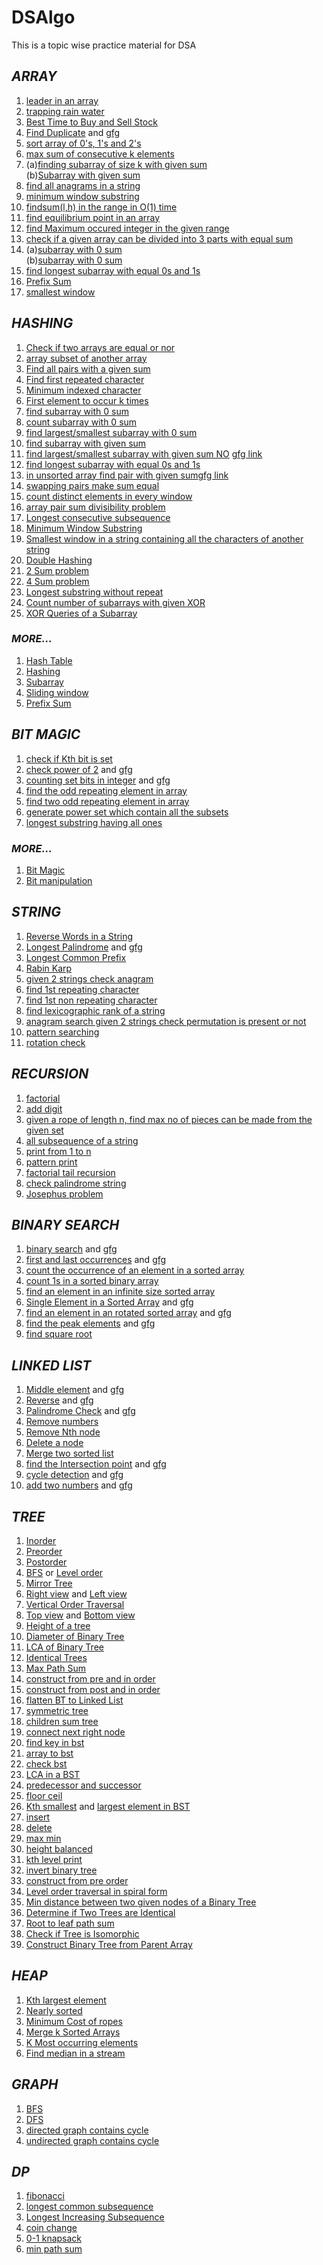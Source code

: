 # DSAlgo
This is a topic wise practice material for DSA

## *ARRAY*

1. [leader in an array](https://practice.geeksforgeeks.org/problems/leaders-in-an-array/0)
2. [trapping rain water](https://leetcode.com/problems/trapping-rain-water)
3. [Best Time to Buy and Sell Stock](https://leetcode.com/problems/best-time-to-buy-and-sell-stock)
4. [Find Duplicate](https://leetcode.com/problems/find-the-duplicate-number/) and [gfg](https://practice.geeksforgeeks.org/problems/find-duplicates-in-an-array/1)
4. [sort array of 0's, 1's and 2's](https://leetcode.com/problems/sort-colors/)
6. [max sum of consecutive k elements](https://practice.geeksforgeeks.org/problems/max-sum-subarray-of-size-k/0)
7. (a)[finding subarray of size k with given sum](https://www.geeksforgeeks.org/subarray-of-size-k-with-given-sum/) <br>
   (b)[Subarray with given sum](https://practice.geeksforgeeks.org/problems/subarray-range-with-given-sum/0)
8. [find all anagrams in a string](https://leetcode.com/problems/find-all-anagrams-in-a-string/)
9. [minimum window substring](https://leetcode.com/problems/minimum-window-substring/)
10. [findsum(l,h) in the range in O(1) time](https://leetcode.com/problems/range-sum-query-immutable/)
11. [find equilibrium point in an array](https://practice.geeksforgeeks.org/problems/equilibrium-point/0)
12. [find Maximum occured integer in the given range](https://practice.geeksforgeeks.org/problems/maximum-occured-integer/0)
13. [check if a given array can be divided into 3 parts with equal sum](https://leetcode.com/problems/partition-array-into-three-parts-with-equal-sum)
14. (a)[subarray with 0 sum](https://practice.geeksforgeeks.org/problems/subarray-with-0-sum/0) <br>
    (b)[subarray with 0 sum](https://practice.geeksforgeeks.org/problems/zero-sum-subarrays/0/)
15. [find longest subarray with equal 0s and 1s](https://practice.geeksforgeeks.org/problems/largest-subarray-of-0s-and-1s/1)
16. [Prefix Sum](https://practice.geeksforgeeks.org/problems/form-largest-number-from-digits/0/)
17. [smallest window](https://practice.geeksforgeeks.org/problems/smallest-window-in-a-string-containing-all-the-characters-of-another-string/0) 

## *HASHING*

1. [Check if two arrays are equal or nor](https://practice.geeksforgeeks.org/problems/check-if-two-arrays-are-equal-or-not/0)
8. [array subset of another array](https://practice.geeksforgeeks.org/problems/array-subset-of-another-array/0)
8. [Find all pairs with a given sum](https://practice.geeksforgeeks.org/problems/find-all-pairs-whose-sum-is-x/0)
8. [Find first repeated character](https://practice.geeksforgeeks.org/problems/find-first-repeated-character/0)
8. [Minimum indexed character](https://practice.geeksforgeeks.org/problems/minimum-indexed-character/0)
8. [First element to occur k times](https://practice.geeksforgeeks.org/problems/first-element-to-occur-k-times/0)
1. [find subarray with 0 sum](https://practice.geeksforgeeks.org/problems/subarray-with-0-sum/0) 
2. [count subarray with 0 sum](https://practice.geeksforgeeks.org/problems/zero-sum-subarrays/0/)
2. [find largest/smallest subarray with 0 sum](https://practice.geeksforgeeks.org/problems/largest-subarray-with-0-sum/1)
3. [find subarray with given sum](https://practice.geeksforgeeks.org/problems/subarray-range-with-given-sum/0)
4. [find largest/smallest subarray with given sum NO](https://practice.geeksforgeeks.org/problems/longest-sub-array-with-sum-k/0) [gfg link](https://www.geeksforgeeks.org/longest-subarray-sum-elements-atmost-k/)
5. [find longest subarray with equal 0s and 1s](https://practice.geeksforgeeks.org/problems/largest-subarray-of-0s-and-1s/1)
6. [in unsorted array find pair with given sum](https://leetcode.com/problems/two-sum/)[gfg link](https://practice.geeksforgeeks.org/problems/count-pairs-with-given-sum/0)
7. [swapping pairs make sum equal](https://practice.geeksforgeeks.org/problems/swapping-pairs-make-sum-equal/0)
8. [count distinct elements in every window](https://practice.geeksforgeeks.org/problems/count-distinct-elements-in-every-window/1)
8. [array pair sum divisibility problem](https://practice.geeksforgeeks.org/problems/array-pair-sum-divisibility-problem/0)
8. [Longest consecutive subsequence](https://leetcode.com/problems/longest-consecutive-sequence/)
8. [Minimum Window Substring](https://leetcode.com/problems/minimum-window-substring/)
8. [Smallest window in a string containing all the characters of another string ](https://practice.geeksforgeeks.org/problems/smallest-window-in-a-string-containing-all-the-characters-of-another-string/0)
8. [Double Hashing](https://www.geeksforgeeks.org/double-hashing/)
8. [2 Sum problem](https://leetcode.com/problems/two-sum/)
8. [4 Sum problem](https://leetcode.com/problems/4sum/)
8. [Longest substring without repeat](https://leetcode.com/problems/longest-substring-without-repeating-characters/)
8. [Count number of subarrays with given XOR](https://www.geeksforgeeks.org/count-number-subarrays-given-xor/)
8. [XOR Queries of a Subarray](https://leetcode.com/problems/xor-queries-of-a-subarray/)


### *MORE...*
1. [Hash Table](https://leetcode.com/problemset/all/?topicSlugs=hash-table%2Carray)
2. [Hashing](https://practice.geeksforgeeks.org/explore/?category%5B%5D=Hash&difficulty%5B%5D=0&page=1)
3. [Subarray](https://leetcode.com/problemset/all/?topicSlugs=array&search=subarray)
4. [Sliding window](https://leetcode.com/problemset/all/?topicSlugs=array%2Csliding-window)
5. [Prefix Sum](https://practice.geeksforgeeks.org/explore/?category%5B%5D=prefix-sum&page=1)


## *BIT MAGIC*

1. [check if Kth bit is set](https://practice.geeksforgeeks.org/problems/check-whether-k-th-bit-is-set-or-not/0)
2. [check power of 2](https://leetcode.com/problems/power-of-two/) and [gfg](https://practice.geeksforgeeks.org/problems/power-of-2-1587115620/1)
3. [counting set bits in integer](https://leetcode.com/problems/number-of-1-bits/) and [gfg](https://practice.geeksforgeeks.org/problems/set-bits/0)
4. [find the odd repeating element in array](https://leetcode.com/problems/single-number/)
5. [find two odd repeating element in array](https://www.geeksforgeeks.org/find-two-missing-numbers-set-2-xor-based-solution/)
6. [generate power set which contain all the subsets](https://practice.geeksforgeeks.org/problems/power-set/0)
7. [longest substring having all ones]()

### *MORE...*
1. [Bit Magic](https://practice.geeksforgeeks.org/explore/?category%5B%5D=Bit%20Magic&difficulty%5B%5D=1&page=1)
2. [Bit manipulation](https://leetcode.com/problemset/all/?topicSlugs=bit-manipulation)

## *STRING*

1. [Reverse Words in a String](https://leetcode.com/problems/reverse-words-in-a-string/)
2. [Longest Palindrome](https://leetcode.com/problems/longest-palindromic-substring/) and [gfg](https://practice.geeksforgeeks.org/problems/longest-palindrome-in-a-string/0)
3. [Longest Common Prefix](https://leetcode.com/problems/longest-common-prefix/)
4. [Rabin Karp](https://www.geeksforgeeks.org/rabin-karp-algorithm-for-pattern-searching/)
1. [given 2 strings check anagram](https://practice.geeksforgeeks.org/problems/anagram/0)
2. [find 1st repeating character](https://practice.geeksforgeeks.org/problems/find-first-repeated-character/0)
3. [find 1st non repeating character](https://practice.geeksforgeeks.org/problems/non-repeating-character/0)
4. [find lexicographic rank of a string](https://practice.geeksforgeeks.org/problems/rank-the-permutations/0)
5. [anagram search given 2 strings check permutation is present or not](https://practice.geeksforgeeks.org/problems/count-occurences-of-anagrams/0)
6. [pattern searching](https://leetcode.com/problems/longest-happy-prefix/)
7. [rotation check](https://leetcode.com/problems/rotate-string/)

## *RECURSION*

1. [factorial](https://www.geeksforgeeks.org/program-for-factorial-of-a-number/)
1. [add digit](https://leetcode.com/problems/add-digits/)
2. [given a rope of length n, find max no of pieces can be made from the given set]()
3. [all subsequence of  a string]()
4. [print from 1 to n](https://practice.geeksforgeeks.org/problems/print-1-to-n-without-using-loops/0)
5. [pattern print](https://practice.geeksforgeeks.org/problems/print-pattern/0)
6. [factorial tail recursion](https://www.geeksforgeeks.org/program-for-factorial-of-a-number/)
7. [check palindrome string](https://practice.geeksforgeeks.org/problems/palindrome-string/0)
8. [Josephus problem](https://practice.geeksforgeeks.org/problems/game-of-death-in-a-circle/0) 

## *BINARY SEARCH*

1. [binary search](https://leetcode.com/problems/binary-search/) and [gfg](https://practice.geeksforgeeks.org/problems/who-will-win-1587115621/1)
1. [first and last occurrences](https://leetcode.com/problems/find-first-and-last-position-of-element-in-sorted-array) and [gfg](https://practice.geeksforgeeks.org/problems/first-and-last-occurrences-of-x/0)
2. [count the occurrence of an element in a sorted array](https://practice.geeksforgeeks.org/problems/number-of-occurrence/0)
3. [count 1s in a sorted binary array](https://www.geeksforgeeks.org/count-1s-sorted-binary-array/)
4. [find an element in an infinite size sorted array](https://www.geeksforgeeks.org/find-position-element-sorted-array-infinite-numbers/)
5. [Single Element in a Sorted Array](https://leetcode.com/problems/single-element-in-a-sorted-array/) and [gfg](https://practice.geeksforgeeks.org/problems/find-the-element-that-appears-once-in-sorted-array/0)
5. [find an element in an rotated sorted array](https://leetcode.com/problems/search-in-rotated-sorted-array/) and [gfg](https://practice.geeksforgeeks.org/problems/search-in-a-rotated-array/0)
6. [find the peak elements](https://leetcode.com/problems/find-peak-element/submissions/) and [gfg](https://practice.geeksforgeeks.org/problems/peak-element/1)
7. [find square root](https://leetcode.com/problems/sqrtx/)

## *LINKED LIST*

1. [Middle element](https://leetcode.com/problems/middle-of-the-linked-list/) and [gfg](https://practice.geeksforgeeks.org/problems/finding-middle-element-in-a-linked-list/1)
2. [Reverse](https://leetcode.com/problems/reverse-linked-list/) and [gfg](https://practice.geeksforgeeks.org/problems/reverse-a-linked-list/1)
3. [Palindrome Check](https://leetcode.com/problems/palindrome-linked-list/) and [gfg](https://practice.geeksforgeeks.org/problems/check-if-linked-list-is-pallindrome/1)
4. [Remove numbers](https://leetcode.com/problems/remove-linked-list-elements/)
5. [Remove Nth node](https://leetcode.com/problems/remove-nth-node-from-end-of-list/)
5. [Delete a node](https://leetcode.com/problems/delete-node-in-a-linked-list/)
5. [Merge two sorted list](https://leetcode.com/problems/merge-two-sorted-lists/)
6. [find the Intersection point](https://leetcode.com/problems/intersection-of-two-linked-lists/) and [gfg](https://practice.geeksforgeeks.org/problems/intersection-point-in-y-shapped-linked-lists/1)
7. [cycle detection](https://leetcode.com/problems/linked-list-cycle/) and [gfg](https://practice.geeksforgeeks.org/problems/detect-loop-in-linked-list/1)
9. [add two numbers](https://leetcode.com/problems/add-two-numbers/) and [gfg](https://practice.geeksforgeeks.org/problems/add-two-numbers-represented-by-linked-lists/1)

## *TREE*
1. [Inorder](https://practice.geeksforgeeks.org/problems/inorder-traversal/1)
2. [Preorder](https://practice.geeksforgeeks.org/problems/preorder-traversal/1)
3. [Postorder](https://practice.geeksforgeeks.org/problems/postorder-traversal/1)
4. [BFS](https://practice.geeksforgeeks.org/problems/level-order-traversal/1) or [Level order](https://leetcode.com/problems/binary-tree-level-order-traversal/)
16. [Mirror Tree](https://leetcode.com/problems/symmetric-tree/)
5. [Right view](https://leetcode.com/problems/binary-tree-right-side-view/) and [Left view](https://practice.geeksforgeeks.org/problems/left-view-of-binary-tree/1)
5. [Vertical Order Traversal](https://leetcode.com/problems/vertical-order-traversal-of-a-binary-tree/)
6. [Top view](https://practice.geeksforgeeks.org/problems/top-view-of-binary-tree/1) and [Bottom view](https://practice.geeksforgeeks.org/problems/bottom-view-of-binary-tree/1)
1. [Height of a tree](https://practice.geeksforgeeks.org/problems/height-of-binary-tree/1)
2. [Diameter of Binary Tree](https://leetcode.com/problems/diameter-of-binary-tree/)
3. [LCA of Binary Tree](https://leetcode.com/problems/lowest-common-ancestor-of-a-binary-tree/)
3. [Identical Trees](https://practice.geeksforgeeks.org/problems/determine-if-two-trees-are-identical/1)
3. [Max Path Sum](https://leetcode.com/problems/binary-tree-maximum-path-sum/)
16. [construct from pre and in order](https://leetcode.com/problems/construct-binary-tree-from-preorder-and-inorder-traversal/)
16. [construct from post and in order](https://leetcode.com/problems/construct-binary-tree-from-inorder-and-postorder-traversal/)
16. [flatten BT to Linked List](https://leetcode.com/problems/flatten-binary-tree-to-linked-list/)
16. [symmetric tree](https://leetcode.com/problems/symmetric-tree/)
3. [children sum tree](https://www.geeksforgeeks.org/check-for-children-sum-property-in-a-binary-tree/)
4. [connect next right node](https://leetcode.com/problems/populating-next-right-pointers-in-each-node/)
5. [find key in bst](https://leetcode.com/problems/search-in-a-binary-search-tree/)
5. [array to bst](https://practice.geeksforgeeks.org/problems/array-to-bst/0)
5. [check bst](https://leetcode.com/problems/validate-binary-search-tree/)
10. [LCA in a BST](https://leetcode.com/problems/lowest-common-ancestor-of-a-binary-search-tree/)
6. [predecessor and successor](https://practice.geeksforgeeks.org/problems/predecessor-and-successor/1/)
9. [floor ceil](https://www.geeksforgeeks.org/floor-in-binary-search-tree-bst/)
11. [Kth smallest](https://leetcode.com/problems/kth-smallest-element-in-a-bst/) and [largest element in BST](https://practice.geeksforgeeks.org/problems/kth-largest-element-in-bst/1)
8. [insert](https://practice.geeksforgeeks.org/problems/insert-a-node-in-a-bst/1)
9. [delete](https://practice.geeksforgeeks.org/problems/delete-a-node-from-bst/1/)
1. [max min](https://practice.geeksforgeeks.org/problems/max-and-min-element-in-binary-tree/1)
3. [height balanced](https://leetcode.com/problems/balanced-binary-tree/)
4. [kth level print](https://practice.geeksforgeeks.org/problems/k-distance-from-root/1)
5. [invert binary tree](https://leetcode.com/problems/invert-binary-tree/)
6. [construct from pre order](https://leetcode.com/problems/construct-binary-search-tree-from-preorder-traversal/)
12. [Level order traversal in spiral form](https://practice.geeksforgeeks.org/problems/level-order-traversal-in-spiral-form/1)
13. [Min distance between two given nodes of a Binary Tree](https://practice.geeksforgeeks.org/problems/min-distance-between-two-given-nodes-of-a-binary-tree/1)
14. [Determine if Two Trees are Identical](https://practice.geeksforgeeks.org/problems/determine-if-two-trees-are-identical/1)
15. [Root to leaf path sum](https://leetcode.com/problems/path-sum/)
16. [Check if Tree is Isomorphic](https://practice.geeksforgeeks.org/problems/check-if-tree-is-isomorphic/1)
17. [Construct Binary Tree from Parent Array](https://practice.geeksforgeeks.org/problems/construct-binary-tree-from-parent-array/1)


## *HEAP*

1. [Kth largest element](https://leetcode.com/problems/kth-largest-element-in-an-array/)
2. [Nearly sorted](https://practice.geeksforgeeks.org/problems/nearly-sorted-1587115620/1/)
3. [Minimum Cost of ropes](https://practice.geeksforgeeks.org/problems/minimum-cost-of-ropes-1587115620/1/)
4. [Merge k Sorted Arrays](https://leetcode.com/problems/merge-k-sorted-lists/)
5. [K Most occurring elements](https://leetcode.com/problems/top-k-frequent-elements/)
6. [Find median in a stream](https://leetcode.com/problems/find-median-from-data-stream/)

## *GRAPH*
1. [BFS](https://practice.geeksforgeeks.org/problems/bfs-traversal-of-graph/1)
2. [DFS](https://practice.geeksforgeeks.org/problems/depth-first-traversal-for-a-graph/1)
3. [directed graph contains cycle](https://practice.geeksforgeeks.org/problems/detect-cycle-in-a-directed-graph/1/)
4. [undirected graph contains cycle](https://practice.geeksforgeeks.org/problems/detect-cycle-in-an-undirected-graph/1)

## *DP*

1. [fibonacci](https://leetcode.com/problems/fibonacci-number)
2. [longest common subsequence](https://leetcode.com/problems/longest-common-subsequence/)
3. [Longest Increasing Subsequence](https://leetcode.com/problems/longest-increasing-subsequence/)
4. [coin change](https://practice.geeksforgeeks.org/problems/coin-change/0)
5. [0-1 knapsack](https://practice.geeksforgeeks.org/problems/0-1-knapsack-problem/0)
6. [min path sum](https://leetcode.com/problems/minimum-path-sum/)
